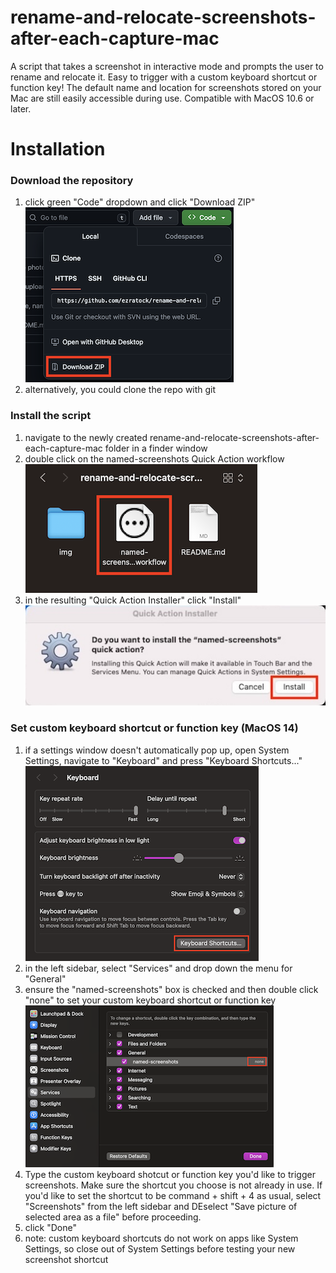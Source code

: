 # rename-and-relocate-screenshots-after-each-capture-mac
A script that takes a screenshot in interactive mode and prompts the user to rename and relocate it.  Easy to trigger with a custom keyboard shortcut or function key!  The default name and location for screenshots stored on your Mac are still easily accessible during use.  Compatible with MacOS 10.6 or later.

# Installation
### Download the repository
1) click green "Code" dropdown and click "Download ZIP"  
![download-zip](img/download-zip.png?raw=true "download-zip")
2) alternatively, you could clone the repo with git
### Install the script
1) navigate to the newly created rename-and-relocate-screenshots-after-each-capture-mac folder in a finder window
2) double click on the named-screenshots Quick Action workflow  
   ![named-screenshots workflow](img/named-screenshots_Workflow.png?raw=true "named-screenshots workflow")
3) in the resulting "Quick Action Installer" click "Install"  
   ![Quick Action Installer](img/QuickActionInstaller.png?raw=true "Quick Action Installer")
### Set custom keyboard shortcut or function key (MacOS 14)
1) if a settings window doesn't automatically pop up, open System Settings, navigate to "Keyboard" and press "Keyboard Shortcuts..."  
![Keyboard Shortcuts](img/keyboard-shortcuts.png?raw=true "keyboard shortcuts")
2) in the left sidebar, select "Services" and drop down the menu for "General"
3) ensure the "named-screenshots" box is checked and then double click "none" to set your custom keyboard shortcut or function key  
   ![none](img/none.png?raw=true "none")
4) Type the custom keyboard shotcut or function key you'd like to trigger screenshots.  Make sure the shortcut you choose is not already in use.  If you'd like to set the shortcut to be command + shift + 4 as usual, select "Screenshots" from the left sidebar and DEselect "Save picture of selected area as a file" before proceeding.
5) click "Done"
6) note: custom keyboard shortcuts do not work on apps like System Settings, so close out of System Settings before testing your new screenshot shortcut
